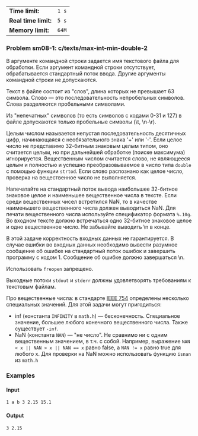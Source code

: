 |                      |       |
|----------------------|-------|
| **Time limit:**      | `1 s` |
| **Real time limit:** | `5 s` |
| **Memory limit:**    | `64M` |


### Problem sm08-1: c/texts/max-int-min-double-2

В аргументе командной строки задается имя текстового файла для обработки. Если аргумент командной
строки отсутствует, обрабатывается стандартный поток ввода. Другие аргументы командной строки не
допускаются.

Текст в файле состоит из "слов", длина которых не превышает 63 символа. Слово — это
последовательность непробельных символов. Слова разделяются пробельными символами.

Из "непечатных" символов (то есть символов с кодами 0-31 и 127) в файле допускаются только
пробельные символы (\t, \n-\r).

Целым числом называется непустая последовательность десятичных цифр, начинающаяся с необязательного
знака '+' или '-'. Если целое число не представимо 32-битным знаковым целым типом, оно считается
целым, но при дальнейшей обработке (поиске максимума) игнорируется. Вещественным числом считается
слово, не являющееся целым и полностью и успешно преобразовываемое в число типа `double` с помощью
функции `strtod`. Если слово распознано как целое число, проверка на вещественное число не
выполняется.

Напечатайте на стандартный поток вывода наибольшее 32-битное знаковое целое и наименьшее
вещественное числа в тексте. Если среди вещественных чисел встретился NaN, то в качестве наименьшего
вещественного числа должен выводиться NaN. Для печати вещественного числа используйте спецификатор
формата `%.10g`. Во входном тексте должно встречаться одно 32-битное знаковое целое и одно
вещественное число. Не забывайте выводить \n в конце.

В этой задаче корректность входных данных не гарантируется. В случае ошибки во входных данных
необходимо вывести разумное сообщение об ошибке на стандартный поток ошибок и завершить программу с
кодом 1. Сообщение об ошибке должно завершаться \n.

Использовать `freopen` запрещено.

Выходные потоки `stdout` и `stderr` должны удовлетворять требованиям к текстовым файлам.

Про вещественные числа: в стандарте [IEEE 754](https://en.wikipedia.org/wiki/IEEE_754) определены
несколько специальных значений. Для этой задачи могут пригодиться:

* inf (константа `INFINITY` в `math.h`) — бесконечность. Специальное значение, большее любого конечного вещественного числа. Также существует `-inf`.
* NaN (константа `NAN`) — "не число". Не сравнимо ни с одним вещественным значением, в т.ч. с собой. Например, выражение `NAN < x || NAN > x || NAN == x` равно false, а `NAN != x` равно true для любого x. Для проверки на NaN можно использовать функцию `isnan` из `math.h`

### Examples

#### Input

    
    
    1 a b 3 2.15 15.1

#### Output

    
    
    3 2.15

